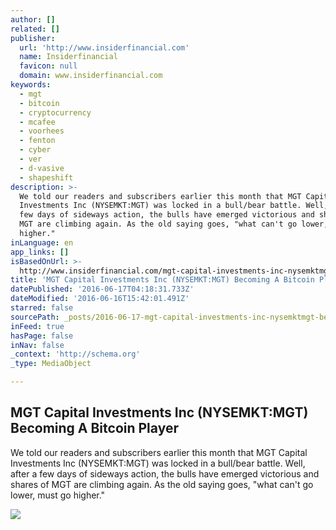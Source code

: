 ```yaml
---
author: []
related: []
publisher:
  url: 'http://www.insiderfinancial.com'
  name: Insiderfinancial
  favicon: null
  domain: www.insiderfinancial.com
keywords:
  - mgt
  - bitcoin
  - cryptocurrency
  - mcafee
  - voorhees
  - fenton
  - cyber
  - ver
  - d-vasive
  - shapeshift
description: >-
  We told our readers and subscribers earlier this month that MGT Capital
  Investments Inc (NYSEMKT:MGT) was locked in a bull/bear battle. Well, after a
  few days of sideways action, the bulls have emerged victorious and shares of
  MGT are climbing again. As the old saying goes, "what can't go lower, must go
  higher."
inLanguage: en
app_links: []
isBasedOnUrl: >-
  http://www.insiderfinancial.com/mgt-capital-investments-inc-nysemktmgt-becoming-a-bitcoin-player/115776/
title: 'MGT Capital Investments Inc (NYSEMKT:MGT) Becoming A Bitcoin Player'
datePublished: '2016-06-17T04:18:31.733Z'
dateModified: '2016-06-16T15:42:01.491Z'
starred: false
sourcePath: _posts/2016-06-17-mgt-capital-investments-inc-nysemktmgt-becoming-a-bitcoin.md
inFeed: true
hasPage: false
inNav: false
_context: 'http://schema.org'
_type: MediaObject

---
```

<article style=""><h1>MGT Capital Investments Inc (NYSEMKT:MGT) Becoming A Bitcoin Player</h1><p>We told our readers and subscribers earlier this month that MGT Capital Investments Inc (NYSEMKT:MGT) was locked in a bull/bear battle. Well, after a few days of sideways action, the bulls have emerged victorious and shares of MGT are climbing again. As the old saying goes, "what can't go lower, must go higher."</p><img src="http://www.insiderfinancial.com/wp-content/uploads/2016/06/bitcoin-6.16.png" /></article>